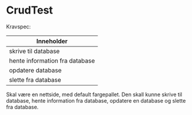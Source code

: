 # CrudTest
Kravspec:

| Inneholder  | 
| ------------- | 
| skrive til database  |   
| hente information fra database  | 
| opdatere database  | 
| slette fra database  | 

  Skal være en nettside, med default fargepallet. Den skall kunne skrive til database, hente information fra database, opdatere en database og slette fra database.
